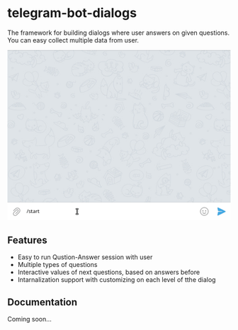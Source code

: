 # telegram-bot-dialogs

The framework for building dialogs where user answers on given questions. You can easy collect multiple data from user.

<p align="center">
  <img src="https://github.com/AlexxNB/telegram-bot-dialogs/raw/master/docs/media/dialogs.gif">
</p>

## Features
* Easy to run Qustion-Answer session with user
* Multiple types of questions
* Interactive values of next questions, based on answers before
* Intarnalization support with customizing on each level of tthe dialog

## Documentation
Coming soon...